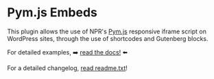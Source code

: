 # Pym.js Embeds

This plugin allows the use of NPR's [Pym.js](http://blog.apps.npr.org/pym.js/) responsive iframe script on WordPress sites, through the use of shortcodes and Gutenberg blocks.

For detailed examples, ➡️ [read the docs!](./docs/) ⬅️

For a detailed changelog, [read readme.txt](./readme.txt)!
